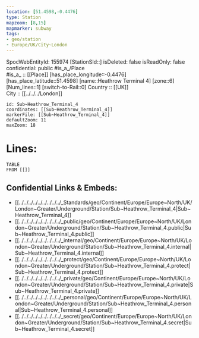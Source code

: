 ```yaml
---
location: [51.4598,-0.4476] 
type: Station 
mapzoom: [8,15] 
mapmarker: subway 
tags:
- geo/station
- Europe/UK/City~London
---
```

SpocWebEntityId: 155974
[StationSId::] 
isDeleted: false
isReadOnly: false
confidential: public
#is_a_/Place  
#is_a_ :: [[Place]] 
[has_place_longitude::-0.4476] 
[has_place_latitude::51.4598] 
[name::Heathrow Terminal 4] 
[zone::6] 
[Num_lines::1] 
[switch-to-Rail::0] 
Country :: [[UK]]  
City :: [[../../../London]]  


```leaflet
id: Sub~Heathrow_Terminal_4
coordinates: [[Sub~Heathrow_Terminal_4]] 
markerFile: [[Sub~Heathrow_Terminal_4]] 
defaultZoom: 11 
maxZoom: 18
```


# Lines: 
```dataview
TABLE 
FROM [[]] 
```

## Confidential Links & Embeds: 
- [[../../../../../../../../../_Standards/geo/Continent/Europe/Europe~North/UK/London~Greater/Underground/Station/Sub~Heathrow_Terminal_4|Sub~Heathrow_Terminal_4]] 
- [[../../../../../../../../../_public/geo/Continent/Europe/Europe~North/UK/London~Greater/Underground/Station/Sub~Heathrow_Terminal_4.public|Sub~Heathrow_Terminal_4.public]] 
- [[../../../../../../../../../_internal/geo/Continent/Europe/Europe~North/UK/London~Greater/Underground/Station/Sub~Heathrow_Terminal_4.internal|Sub~Heathrow_Terminal_4.internal]] 
- [[../../../../../../../../../_protect/geo/Continent/Europe/Europe~North/UK/London~Greater/Underground/Station/Sub~Heathrow_Terminal_4.protect|Sub~Heathrow_Terminal_4.protect]] 
- [[../../../../../../../../../_private/geo/Continent/Europe/Europe~North/UK/London~Greater/Underground/Station/Sub~Heathrow_Terminal_4.private|Sub~Heathrow_Terminal_4.private]] 
- [[../../../../../../../../../_personal/geo/Continent/Europe/Europe~North/UK/London~Greater/Underground/Station/Sub~Heathrow_Terminal_4.personal|Sub~Heathrow_Terminal_4.personal]] 
- [[../../../../../../../../../_secret/geo/Continent/Europe/Europe~North/UK/London~Greater/Underground/Station/Sub~Heathrow_Terminal_4.secret|Sub~Heathrow_Terminal_4.secret]] 
